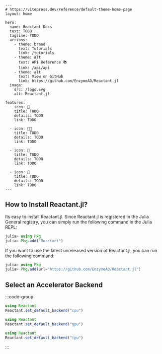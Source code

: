 ```@raw html
---
# https://vitepress.dev/reference/default-theme-home-page
layout: home

hero:
  name: Reactant Docs
  text: TODO
  tagline: TODO
  actions:
    - theme: brand
      text: Tutorials
      link: /tutorials
    - theme: alt
      text: API Reference 📚
      link: /api/api
    - theme: alt
      text: View on GitHub
      link: https://github.com/EnzymeAD/Reactant.jl
  image:
    src: /logo.svg
    alt: Reactant.jl

features:
  - icon: 🚀
    title: TODO
    details: TODO
    link: TODO

  - icon: 🧑‍🔬
    title: TODO
    details: TODO
    link: TODO

  - icon: 🧩
    title: TODO
    details: TODO
    link: TODO

  - icon: 🧪
    title: TODO
    details: TODO
    link: TODO
---
```

## How to Install Reactant.jl?

Its easy to install Reactant.jl. Since Reactant.jl is registered in the Julia General
registry, you can simply run the following command in the Julia REPL:

```julia
julia> using Pkg
julia> Pkg.add("Reactant")
```

If you want to use the latest unreleased version of Reactant.jl, you can run the following
command:

```julia
julia> using Pkg
julia> Pkg.add(url="https://github.com/EnzymeAD/Reactant.jl")
```

## Select an Accelerator Backend

:::code-group

```julia [CPUs]
using Reactant
Reactant.set_default_backend("cpu")
```

```julia [NVIDIA GPUs]
using Reactant
Reactant.set_default_backend("gpu")
```

```julia [Cloud TPUs]
using Reactant
Reactant.set_default_backend("tpu")
```

:::
